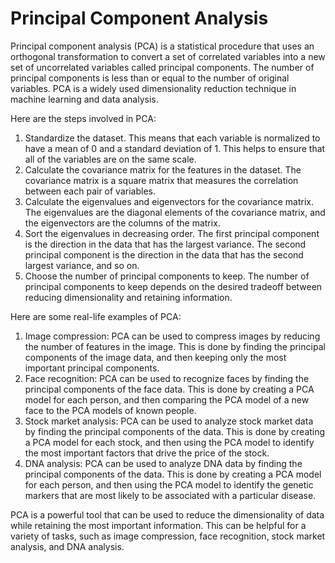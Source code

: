 # Principal Component Analysis

Principal component analysis (PCA) is a statistical procedure that uses an orthogonal transformation to convert a set of correlated variables into a new set of uncorrelated variables called principal components. The number of principal components is less than or equal to the number of original variables. PCA is a widely used dimensionality reduction technique in machine learning and data analysis.

Here are the steps involved in PCA:

1. Standardize the dataset. This means that each variable is normalized to have a mean of 0 and a standard deviation of 1. This helps to ensure that all of the variables are on the same scale.
2. Calculate the covariance matrix for the features in the dataset. The covariance matrix is a square matrix that measures the correlation between each pair of variables.
3. Calculate the eigenvalues and eigenvectors for the covariance matrix. The eigenvalues are the diagonal elements of the covariance matrix, and the eigenvectors are the columns of the matrix.
4. Sort the eigenvalues in decreasing order. The first principal component is the direction in the data that has the largest variance. The second principal component is the direction in the data that has the second largest variance, and so on.
5. Choose the number of principal components to keep. The number of principal components to keep depends on the desired tradeoff between reducing dimensionality and retaining information.

Here are some real-life examples of PCA:

1. Image compression: PCA can be used to compress images by reducing the number of features in the image. This is done by finding the principal components of the image data, and then keeping only the most important principal components.
2. Face recognition: PCA can be used to recognize faces by finding the principal components of the face data. This is done by creating a PCA model for each person, and then comparing the PCA model of a new face to the PCA models of known people.
3. Stock market analysis: PCA can be used to analyze stock market data by finding the principal components of the data. This is done by creating a PCA model for each stock, and then using the PCA model to identify the most important factors that drive the price of the stock.
4. DNA analysis: PCA can be used to analyze DNA data by finding the principal components of the data. This is done by creating a PCA model for each person, and then using the PCA model to identify the genetic markers that are most likely to be associated with a particular disease.

PCA is a powerful tool that can be used to reduce the dimensionality of data while retaining the most important information. This can be helpful for a variety of tasks, such as image compression, face recognition, stock market analysis, and DNA analysis.